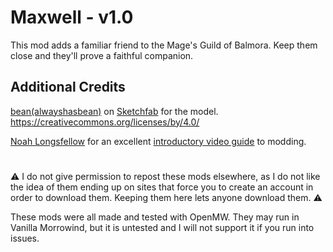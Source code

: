 # Maxwell - v1.0
This mod adds a familiar friend to the Mage's Guild of Balmora.
Keep them close and they'll prove a faithful companion.

## Additional Credits
[bean(alwayshasbean)](https://sketchfab.com/alwayshasbean/) on [Sketchfab](https://sketchfab.com/3d-models/maxwell-the-cat-dingus-2ca7f3c1957847d6a145fc35de9046b0) for the model.
https://creativecommons.org/licenses/by/4.0/

[Noah Longsfellow](https://www.youtube.com/@noahlongsfellow) for an excellent [introductory video guide](https://youtu.be/Oe6oMxGy9mI) to modding.
#
⚠ I do not give permission to repost these mods elsewhere, as I do not like the idea of them ending up on sites that force you to create an account in order to download them. Keeping them here lets anyone download them. ⚠

These mods were all made and tested with OpenMW.
They may run in Vanilla Morrowind, but it is untested and I will not support it if you run into issues.
